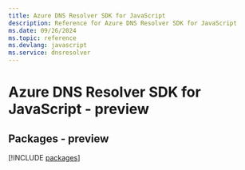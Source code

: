 ```yaml
---
title: Azure DNS Resolver SDK for JavaScript
description: Reference for Azure DNS Resolver SDK for JavaScript
ms.date: 09/26/2024
ms.topic: reference
ms.devlang: javascript
ms.service: dnsresolver
---
```

# Azure DNS Resolver SDK for JavaScript - preview
## Packages - preview
[!INCLUDE [packages](dns-resolver-index.md)]